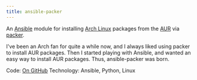 ```yaml
---
title: ansible-packer
---
```


An [Ansible](http://docs.ansible.com/) module for installing [Arch Linux](https://www.archlinux.org/) packages from the [AUR](https://aur.archlinux.org/) via [packer](https://github.com/keenerd/packer).

I've been an Arch fan for quite a while now, and I always liked using packer to install AUR packages. Then I started playing with Ansible, and wanted an easy way to install AUR packages. Thus, ansible-packer was born.

Code: [On GitHub](https://github.com/austinhyde/ansible-packer)
Technology: Ansible, Python, Linux